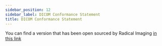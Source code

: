 ```yaml
---
sidebar_position: 12
sidebar_label: DICOM Conformance Statement
title: DICOM Conformance Statement
---
```


You can find a version that has been open sourced by Radical Imaging [in this link](https://docs.google.com/document/d/1hbDlUApX4svX33gAUGxGfD7fXXZNaBsX0hSePbc-hNA/edit?usp=sharing)
